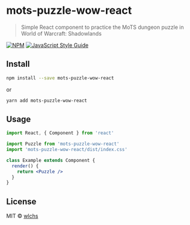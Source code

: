 # mots-puzzle-wow-react

> Simple React component to practice the MoTS dungeon puzzle in World of Warcraft: Shadowlands

[![NPM](https://img.shields.io/npm/v/mots-puzzle-wow-react.svg)](https://www.npmjs.com/package/mots-puzzle-wow-react) [![JavaScript Style Guide](https://img.shields.io/badge/code_style-standard-brightgreen.svg)](https://standardjs.com)

## Install

```bash
npm install --save mots-puzzle-wow-react
```

or

```bash
yarn add mots-puzzle-wow-react
```

## Usage

```jsx
import React, { Component } from 'react'

import Puzzle from 'mots-puzzle-wow-react'
import 'mots-puzzle-wow-react/dist/index.css'

class Example extends Component {
  render() {
    return <Puzzle />
  }
}
```

## License

MIT © [wlchs](https://github.com/wlchs)
